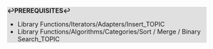 <div style="margin:2em; background-color: #e0e0e0;">

<strong>↩PREREQUISITES↩</strong>

 * Library Functions/Iterators/Adapters/Insert_TOPIC
 * Library Functions/Algorithms/Categories/Sort / Merge / Binary Search_TOPIC

</div>


